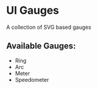 # UI Gauges
A collection of SVG based gauges

## Available Gauges:
 - Ring
 - Arc
 - Meter
 - Speedometer